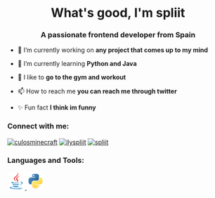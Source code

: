 <h1 align="center">What's good, I'm spliit </h1>
<h3 align="center">A passionate frontend developer from Spain</h3>

-  🔭 I’m currently working on **any project that comes up to my mind**

-  🌱 I’m currently learning **Python and Java**

-  💪 I like to **go to the gym and workout**

-  📫 How to reach me **you can reach me through twitter**

-  ✨ Fun fact **I think im funny**

<h3 align="left">Connect with me:</h3>
<p align="left">
<a href="https://twitter.com/culosminecraft" target="blank"><img align="center" src="https://raw.githubusercontent.com/rahuldkjain/github-profile-readme-generator/master/src/images/icons/Social/twitter.svg" alt="culosminecraft" height="30" width="40" /></a>
<a href="https://instagram.com/ilyspliit" target="blank"><img align="center" src="https://raw.githubusercontent.com/rahuldkjain/github-profile-readme-generator/master/src/images/icons/Social/instagram.svg" alt="ilyspliit" height="30" width="40" /></a>
<a href="https://www.youtube.com/c/spliit" target="blank"><img align="center" src="https://raw.githubusercontent.com/rahuldkjain/github-profile-readme-generator/master/src/images/icons/Social/youtube.svg" alt="spliit" height="30" width="40" /></a>
</p>

<h3 align="left">Languages and Tools:</h3>
<p align="left"> <a href="https://www.java.com" target="_blank" rel="noreferrer"> <img src="https://raw.githubusercontent.com/devicons/devicon/master/icons/java/java-original.svg" alt="java" width="40" height="40"/> </a> <a href="https://www.python.org" target="_blank" rel="noreferrer"> <img src="https://raw.githubusercontent.com/devicons/devicon/master/icons/python/python-original.svg" alt="python" width="40" height="40"/> </a> </p>
